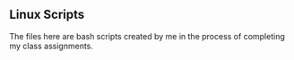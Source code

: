 ## Linux Scripts

The files here are bash scripts created by me in the process of completing my class assignments.
